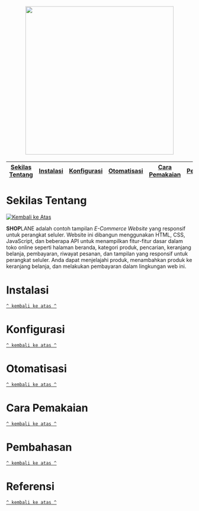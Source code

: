 <h1 align="center"><img src="https://yt3.ggpht.com/a/AGF-l78km1YyNXmF0r3-0CycCA0HLA_i6zYn_8NZEg=s900-c-k-c0xffffffff-no-rj-mo" width="400" height="400"></h1>


[Sekilas Tentang](#sekilas-tentang) | [Instalasi](#instalasi) | [Konfigurasi](#konfigurasi) | [Otomatisasi](#otomatisasi) | [Cara Pemakaian](#cara-pemakaian) | [Pembahasan](#pembahasan) | [Referensi](#referensi)
:---:|:---:|:---:|:---:|:---:|:---:|:---:


# Sekilas Tentang
[![Kembali ke Atas](https://img.shields.io/badge/Kembali%20ke%20Atas-%E2%86%91-blue)](#)

**SHOP**LANE adalah contoh tampilan *E-Commerce Website* yang responsif untuk perangkat seluler. Website ini dibangun menggunakan HTML, CSS, JavaScript, dan beberapa API untuk menampilkan fitur-fitur dasar dalam toko online seperti halaman beranda, kategori produk, pencarian, keranjang belanja, pembayaran, riwayat pesanan, dan tampilan yang responsif untuk perangkat seluler. Anda dapat menjelajahi produk, menambahkan produk ke keranjang belanja, dan melakukan pembayaran dalam lingkungan web ini.


# Instalasi
[`^ kembali ke atas ^`](#)


# Konfigurasi
[`^ kembali ke atas ^`](#)


# Otomatisasi
[`^ kembali ke atas ^`](#)


# Cara Pemakaian
[`^ kembali ke atas ^`](#)

# Pembahasan
[`^ kembali ke atas ^`](#)


# Referensi
[`^ kembali ke atas ^`](#)
